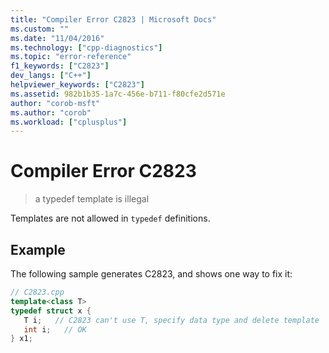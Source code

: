 ```yaml
---
title: "Compiler Error C2823 | Microsoft Docs"
ms.custom: ""
ms.date: "11/04/2016"
ms.technology: ["cpp-diagnostics"]
ms.topic: "error-reference"
f1_keywords: ["C2823"]
dev_langs: ["C++"]
helpviewer_keywords: ["C2823"]
ms.assetid: 982b1b35-1a7c-456e-b711-f80cfe2d571e
author: "corob-msft"
ms.author: "corob"
ms.workload: ["cplusplus"]
---
```

# Compiler Error C2823  
  
> a typedef template is illegal  
  
Templates are not allowed in `typedef` definitions.  
  
## Example  
  
The following sample generates C2823, and shows one way to fix it:  
  
```cpp  
// C2823.cpp  
template<class T>  
typedef struct x {  
   T i;   // C2823 can't use T, specify data type and delete template  
   int i;   // OK  
} x1;  
```